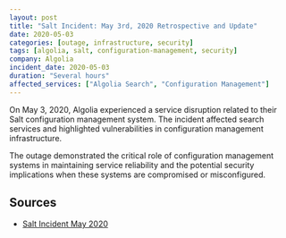 ```yaml
---
layout: post
title: "Salt Incident: May 3rd, 2020 Retrospective and Update"
date: 2020-05-03
categories: [outage, infrastructure, security]
tags: [algolia, salt, configuration-management, security]
company: Algolia
incident_date: 2020-05-03
duration: "Several hours"
affected_services: ["Algolia Search", "Configuration Management"]
---
```


On May 3, 2020, Algolia experienced a service disruption related to their Salt configuration management system. The incident affected search services and highlighted vulnerabilities in configuration management infrastructure.

The outage demonstrated the critical role of configuration management systems in maintaining service reliability and the potential security implications when these systems are compromised or misconfigured.

<!--more-->

## Sources

- [Salt Incident May 2020](https://blog.algolia.com/salt-incident-may-3rd-2020-retrospective-and-update/)